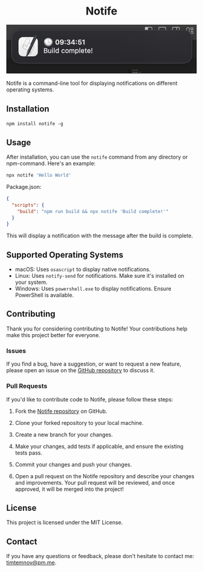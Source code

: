 <h1 align="center">
  Notife
</h1>

<p align="center">
  <img src="preview.png" alt="Scratch Map App" /> 
</p>

Notife is a command-line tool for displaying notifications on different operating systems.

## Installation

`npm install notife -g`

## Usage

After installation, you can use the `notife` command from any directory or npm-command. Here's an example:

```bash
npx notife 'Hello World'
```

Package.json:

```json
{
  "scripts": {
    "build": "npm run build && npx notife 'Build complete!'"
  }
}
```

This will display a notification with the message after the build is complete.

## Supported Operating Systems

- macOS: Uses `osascript` to display native notifications.
- Linux: Uses `notify-send` for notifications. Make sure it's installed on your system.
- Windows: Uses `powershell.exe` to display notifications. Ensure PowerShell is available.

## Contributing

Thank you for considering contributing to Notife! Your contributions help make this project better for everyone.

### Issues

If you find a bug, have a suggestion, or want to request a new feature, please open an issue on the [GitHub repository](https://github.com/dtlnv/notife) to discuss it.

### Pull Requests

If you'd like to contribute code to Notife, please follow these steps:

1. Fork the [Notife repository](https://github.com/dtlnv/notife) on GitHub.

2. Clone your forked repository to your local machine.

3. Create a new branch for your changes.

4. Make your changes, add tests if applicable, and ensure the existing tests pass.

5. Commit your changes and push your changes.

6. Open a pull request on the Notife repository and describe your changes and improvements. Your pull request will be reviewed, and once approved, it will be merged into the project!

## License

This project is licensed under the MIT License.

## Contact

If you have any questions or feedback, please don't hesitate to contact me: timtemnov@pm.me.
